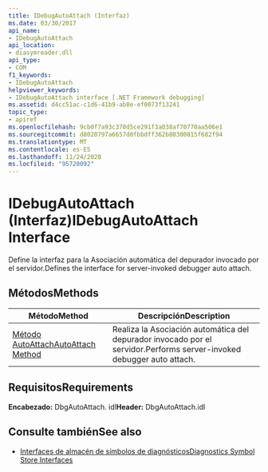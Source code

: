 ```yaml
---
title: IDebugAutoAttach (Interfaz)
ms.date: 03/30/2017
api_name:
- IDebugAutoAttach
api_location:
- diasymreader.dll
api_type:
- COM
f1_keywords:
- IDebugAutoAttach
helpviewer_keywords:
- IDebugAutoAttach interface [.NET Framework debugging]
ms.assetid: d4cc51ac-c1d6-41b9-ab8e-ef0073f13241
topic_type:
- apiref
ms.openlocfilehash: 9cb0f7a93c370d5ce291f3a038af70770aa506e1
ms.sourcegitcommit: d8020797a6657d0fbbdff362b80300815f682f94
ms.translationtype: MT
ms.contentlocale: es-ES
ms.lasthandoff: 11/24/2020
ms.locfileid: "95720092"
---
```

# <a name="idebugautoattach-interface"></a><span data-ttu-id="c176b-102">IDebugAutoAttach (Interfaz)</span><span class="sxs-lookup"><span data-stu-id="c176b-102">IDebugAutoAttach Interface</span></span>

<span data-ttu-id="c176b-103">Define la interfaz para la Asociación automática del depurador invocado por el servidor.</span><span class="sxs-lookup"><span data-stu-id="c176b-103">Defines the interface for server-invoked debugger auto attach.</span></span>  
  
## <a name="methods"></a><span data-ttu-id="c176b-104">Métodos</span><span class="sxs-lookup"><span data-stu-id="c176b-104">Methods</span></span>  
  
|<span data-ttu-id="c176b-105">Método</span><span class="sxs-lookup"><span data-stu-id="c176b-105">Method</span></span>|<span data-ttu-id="c176b-106">Descripción</span><span class="sxs-lookup"><span data-stu-id="c176b-106">Description</span></span>|  
|------------|-----------------|  
|[<span data-ttu-id="c176b-107">Método AutoAttach</span><span class="sxs-lookup"><span data-stu-id="c176b-107">AutoAttach Method</span></span>](idebugautoattach-autoattach-method.md)|<span data-ttu-id="c176b-108">Realiza la Asociación automática del depurador invocado por el servidor.</span><span class="sxs-lookup"><span data-stu-id="c176b-108">Performs server-invoked debugger auto attach.</span></span>|  
  
## <a name="requirements"></a><span data-ttu-id="c176b-109">Requisitos</span><span class="sxs-lookup"><span data-stu-id="c176b-109">Requirements</span></span>  

 <span data-ttu-id="c176b-110">**Encabezado:** DbgAutoAttach. idl</span><span class="sxs-lookup"><span data-stu-id="c176b-110">**Header:** DbgAutoAttach.idl</span></span>  
  
## <a name="see-also"></a><span data-ttu-id="c176b-111">Consulte también</span><span class="sxs-lookup"><span data-stu-id="c176b-111">See also</span></span>

- [<span data-ttu-id="c176b-112">Interfaces de almacén de símbolos de diagnósticos</span><span class="sxs-lookup"><span data-stu-id="c176b-112">Diagnostics Symbol Store Interfaces</span></span>](diagnostics-symbol-store-interfaces.md)
